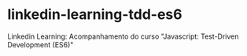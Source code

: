 # linkedin-learning-tdd-es6
Linkedin Learning: Acompanhamento do curso "Javascript: Test-Driven Development (ES6)" 
